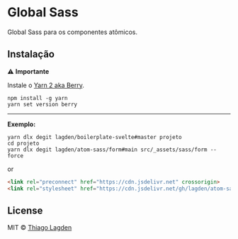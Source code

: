 # Global Sass

Global Sass para os componentes atômicos.


## Instalação

⚠️ **Importante**

Instale o [Yarn 2 aka Berry](https://yarnpkg.com/getting-started/install).

```
npm install -g yarn
yarn set version berry
```

---

**Exemplo:**

```shell
yarn dlx degit lagden/boilerplate-svelte#master projeto
cd projeto
yarn dlx degit lagden/atom-sass/form#main src/_assets/sass/form --force
```

or

```html
<link rel="preconnect" href="https://cdn.jsdelivr.net" crossorigin>
<link rel="stylesheet" href="https://cdn.jsdelivr.net/gh/lagden/atom-sass/dist/atom.css" />
```


## License

MIT © [Thiago Lagden](https://github.com/lagden)
